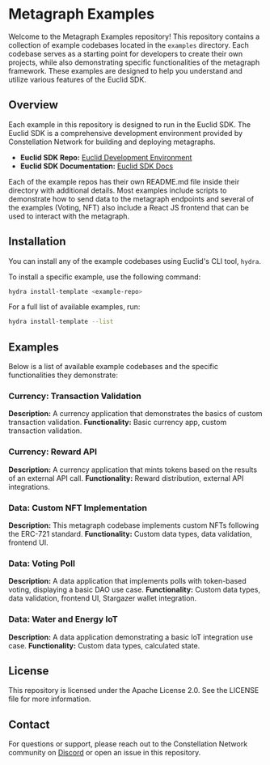 # Metagraph Examples

Welcome to the Metagraph Examples repository! This repository contains a collection of example codebases located in the `examples` directory. Each codebase serves as a starting point for developers to create their own projects, while also demonstrating specific functionalities of the metagraph framework. These examples are designed to help you understand and utilize various features of the Euclid SDK.

## Overview

Each example in this repository is designed to run in the Euclid SDK. The Euclid SDK is a comprehensive development environment provided by Constellation Network for building and deploying metagraphs. 

- **Euclid SDK Repo:** [Euclid Development Environment](https://github.com/Constellation-Labs/euclid-development-environment)
- **Euclid SDK Documentation:** [Euclid SDK Docs](https://docs.constellationnetwork.io/sdk/)

Each of the example repos has their own README.md file inside their directory with additional details. Most examples include scripts to demonstrate how to send data to the metagraph endpoints and several of the examples (Voting, NFT) also include a React JS frontend that can be used to interact with the metagraph. 

## Installation

You can install any of the example codebases using Euclid's CLI tool, `hydra`. 

To install a specific example, use the following command:

```sh
hydra install-template <example-repo>
```

For a full list of available examples, run:
```sh
hydra install-template --list
```

## Examples
Below is a list of available example codebases and the specific functionalities they demonstrate:

### Currency: Transaction Validation
**Description:** A currency application that demonstrates the basics of custom transaction validation. 
**Functionality:** Basic currency app, custom transaction validation.

### Currency: Reward API
**Description:** A currency application that mints tokens based on the results of an external API call. 
**Functionality:** Reward distribution, external API integrations. 

### Data: Custom NFT Implementation
**Description:** This metagraph codebase implements custom NFTs following the ERC-721 standard.
**Functionality:** Custom data types, data validation, frontend UI.

### Data: Voting Poll
**Description:** A data application that implements polls with token-based voting, displaying a basic DAO use case.
**Functionality:** Custom data types, data validation, frontend UI, Stargazer wallet integration. 

### Data: Water and Energy IoT
**Description:** A data application demonstrating a basic IoT integration use case. 
**Functionality:** Custom data types, calculated state.

## License
This repository is licensed under the Apache License 2.0. See the LICENSE file for more information.

## Contact
For questions or support, please reach out to the Constellation Network community on [Discord](https://discord.gg/hWEugRNYWt) or open an issue in this repository.
